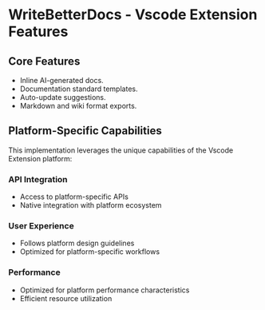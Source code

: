 # WriteBetterDocs - Vscode Extension Features

## Core Features
- Inline AI-generated docs.
- Documentation standard templates.
- Auto-update suggestions.
- Markdown and wiki format exports.

## Platform-Specific Capabilities
This implementation leverages the unique capabilities of the Vscode Extension platform:

### API Integration
- Access to platform-specific APIs
- Native integration with platform ecosystem

### User Experience
- Follows platform design guidelines
- Optimized for platform-specific workflows

### Performance
- Optimized for platform performance characteristics
- Efficient resource utilization
